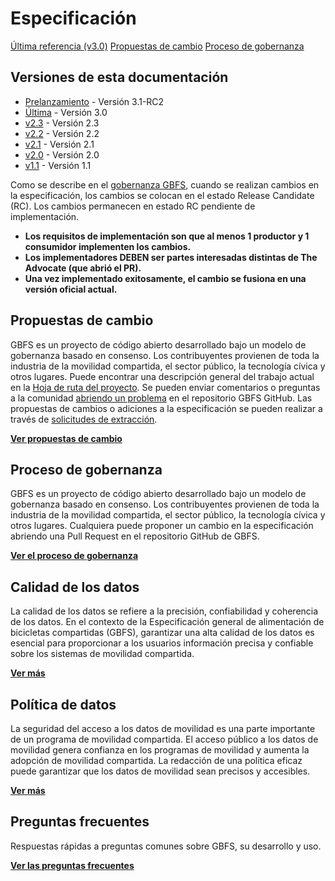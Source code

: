 # Especificación

<div class="button-holder"> 
 <a class="md-button md-button--primary" href="reference">Última referencia (v3.0)</a> <a class="md-button md-button--primary" href="https://github.com/MobilityData/gbfs/issues">Propuestas de cambio</a> <a class="md-button md-button--primary" href="process">Proceso de gobernanza</a> 
</div> 

## Versiones de esta documentación

- [Prelanzamiento](https://github.com/MobilityData/gbfs/blob/v3.1-RC2/gbfs.md) - Versión 3.1-RC2
- [Última](referencia) - Versión 3.0
- [v2.3](https://github.com/MobilityData/gbfs/blob/v2.3/gbfs.md) - Versión 2.3
- [v2.2](https://github.com/MobilityData/gbfs/blob/v2.2/gbfs.md) - Versión 2.2
- [v2.1](https://github.com/MobilityData/gbfs/blob/v2.1/gbfs.md) - Versión 2.1
- [v2.0](https://github.com/MobilityData/gbfs/blob/v2.0/gbfs.md) - Versión 2.0
- [v1.1](https://github.com/MobilityData/gbfs/blob/v1.1/gbfs.md) - Versión 1.1

Como se describe en el [gobernanza GBFS](proceso), cuando se realizan cambios en la especificación, los cambios se colocan en el estado Release Candidate (RC). Los cambios permanecen en estado RC pendiente de implementación.

* **Los requisitos de implementación son que al menos 1 productor y 1 consumidor implementen los cambios.**
* **Los implementadores DEBEN ser partes interesadas distintas de The Advocate (que abrió el PR).**
* **Una vez implementado exitosamente, el cambio se fusiona en una versión oficial actual.**

## Propuestas de cambio

GBFS es un proyecto de código abierto desarrollado bajo un modelo de gobernanza basado en consenso. Los contribuyentes provienen de toda la industria de la movilidad compartida, el sector público, la tecnología cívica y otros lugares. Puede encontrar una descripción general del trabajo actual en la [Hoja de ruta del proyecto](../community/#get-involved). Se pueden enviar comentarios o preguntas a la comunidad [abriendo un problema](https://github.com/MobilityData/gbfs/issues) en el repositorio GBFS GitHub. Las propuestas de cambios o adiciones a la especificación se pueden realizar a través de [solicitudes de extracción](https://github.com/MobilityData/gbfs/pulls).

**[Ver propuestas de cambio](https://github.com/MobilityData/gbfs/issues)**

## Proceso de gobernanza

GBFS es un proyecto de código abierto desarrollado bajo un modelo de gobernanza basado en consenso. Los contribuyentes provienen de toda la industria de la movilidad compartida, el sector público, la tecnología cívica y otros lugares. Cualquiera puede proponer un cambio en la especificación abriendo una Pull Request en el repositorio GitHub de GBFS.

**[Ver el proceso de gobernanza](process)**

## Calidad de los datos

La calidad de los datos se refiere a la precisión, confiabilidad y coherencia de los datos. En el contexto de la Especificación general de alimentación de bicicletas compartidas (GBFS), garantizar una alta calidad de los datos es esencial para proporcionar a los usuarios información precisa y confiable sobre los sistemas de movilidad compartida.

**[Ver más](data-quality)**

## Política de datos

La seguridad del acceso a los datos de movilidad es una parte importante de un programa de movilidad compartida. El acceso público a los datos de movilidad genera confianza en los programas de movilidad y aumenta la adopción de movilidad compartida. La redacción de una política eficaz puede garantizar que los datos de movilidad sean precisos y accesibles.

**[Ver más](data-policy)**

## Preguntas frecuentes

Respuestas rápidas a preguntas comunes sobre GBFS, su desarrollo y uso.

**[Ver las preguntas frecuentes](faq)**

